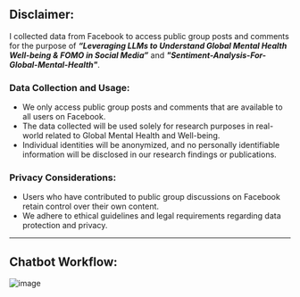 ## Disclaimer:  

I collected data from Facebook to access public group posts and comments for the purpose of _**“Leveraging LLMs to Understand Global Mental Health Well-being & FOMO in Social Media”**_ and _**"Sentiment-Analysis-For-Global-Mental-Health"**_.

### Data Collection and Usage: 
  
*	We only access public group posts and comments that are available to all users on Facebook.
*	The data collected will be used solely for research purposes in real-world related to Global Mental Health and Well-being.
*	Individual identities will be anonymized, and no personally identifiable information will be disclosed in our research findings or publications.

### Privacy Considerations: 
  
*	Users who have contributed to public group discussions on Facebook retain control over their own content. 
*	We adhere to ethical guidelines and legal requirements regarding data protection and privacy.

<hr>

## Chatbot Workflow:

![image](https://github.com/zaw-may/Sentiment-Analysis-For-Global-Mental-Health/assets/70247904/2cf14398-aff8-4dbb-b2f0-ed382db4b972)


